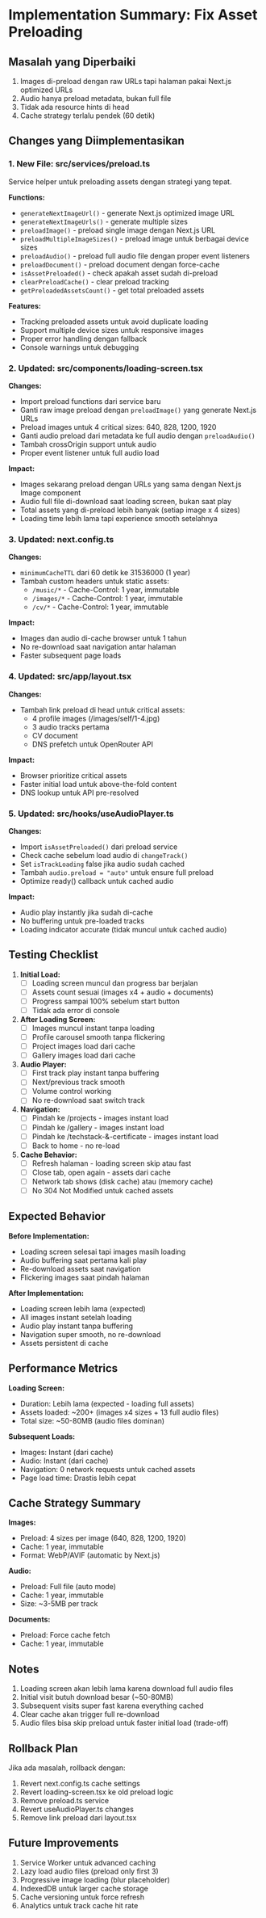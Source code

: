 # Implementation Summary: Fix Asset Preloading

## Masalah yang Diperbaiki

1. Images di-preload dengan raw URLs tapi halaman pakai Next.js optimized URLs
2. Audio hanya preload metadata, bukan full file
3. Tidak ada resource hints di head
4. Cache strategy terlalu pendek (60 detik)

## Changes yang Diimplementasikan

### 1. New File: src/services/preload.ts

Service helper untuk preloading assets dengan strategi yang tepat.

**Functions:**
- `generateNextImageUrl()` - generate Next.js optimized image URL
- `generateNextImageUrls()` - generate multiple sizes
- `preloadImage()` - preload single image dengan Next.js URL
- `preloadMultipleImageSizes()` - preload image untuk berbagai device sizes
- `preloadAudio()` - preload full audio file dengan proper event listeners
- `preloadDocument()` - preload document dengan force-cache
- `isAssetPreloaded()` - check apakah asset sudah di-preload
- `clearPreloadCache()` - clear preload tracking
- `getPreloadedAssetsCount()` - get total preloaded assets

**Features:**
- Tracking preloaded assets untuk avoid duplicate loading
- Support multiple device sizes untuk responsive images
- Proper error handling dengan fallback
- Console warnings untuk debugging

### 2. Updated: src/components/loading-screen.tsx

**Changes:**
- Import preload functions dari service baru
- Ganti raw image preload dengan `preloadImage()` yang generate Next.js URLs
- Preload images untuk 4 critical sizes: 640, 828, 1200, 1920
- Ganti audio preload dari metadata ke full audio dengan `preloadAudio()`
- Tambah crossOrigin support untuk audio
- Proper event listener untuk full audio load

**Impact:**
- Images sekarang preload dengan URLs yang sama dengan Next.js Image component
- Audio full file di-download saat loading screen, bukan saat play
- Total assets yang di-preload lebih banyak (setiap image x 4 sizes)
- Loading time lebih lama tapi experience smooth setelahnya

### 3. Updated: next.config.ts

**Changes:**
- `minimumCacheTTL` dari 60 detik ke 31536000 (1 year)
- Tambah custom headers untuk static assets:
  - `/music/*` - Cache-Control: 1 year, immutable
  - `/images/*` - Cache-Control: 1 year, immutable  
  - `/cv/*` - Cache-Control: 1 year, immutable

**Impact:**
- Images dan audio di-cache browser untuk 1 tahun
- No re-download saat navigation antar halaman
- Faster subsequent page loads

### 4. Updated: src/app/layout.tsx

**Changes:**
- Tambah link preload di head untuk critical assets:
  - 4 profile images (/images/self/1-4.jpg)
  - 3 audio tracks pertama
  - CV document
  - DNS prefetch untuk OpenRouter API

**Impact:**
- Browser prioritize critical assets
- Faster initial load untuk above-the-fold content
- DNS lookup untuk API pre-resolved

### 5. Updated: src/hooks/useAudioPlayer.ts

**Changes:**
- Import `isAssetPreloaded()` dari preload service
- Check cache sebelum load audio di `changeTrack()`
- Set `isTrackLoading` false jika audio sudah cached
- Tambah `audio.preload = "auto"` untuk ensure full preload
- Optimize ready() callback untuk cached audio

**Impact:**
- Audio play instantly jika sudah di-cache
- No buffering untuk pre-loaded tracks
- Loading indicator accurate (tidak muncul untuk cached audio)

## Testing Checklist

1. **Initial Load:**
   - [ ] Loading screen muncul dan progress bar berjalan
   - [ ] Assets count sesuai (images x4 + audio + documents)
   - [ ] Progress sampai 100% sebelum start button
   - [ ] Tidak ada error di console

2. **After Loading Screen:**
   - [ ] Images muncul instant tanpa loading
   - [ ] Profile carousel smooth tanpa flickering
   - [ ] Project images load dari cache
   - [ ] Gallery images load dari cache

3. **Audio Player:**
   - [ ] First track play instant tanpa buffering
   - [ ] Next/previous track smooth
   - [ ] Volume control working
   - [ ] No re-download saat switch track

4. **Navigation:**
   - [ ] Pindah ke /projects - images instant load
   - [ ] Pindah ke /gallery - images instant load
   - [ ] Pindah ke /techstack-&-certificate - images instant load
   - [ ] Back to home - no re-load

5. **Cache Behavior:**
   - [ ] Refresh halaman - loading screen skip atau fast
   - [ ] Close tab, open again - assets dari cache
   - [ ] Network tab shows (disk cache) atau (memory cache)
   - [ ] No 304 Not Modified untuk cached assets

## Expected Behavior

**Before Implementation:**
- Loading screen selesai tapi images masih loading
- Audio buffering saat pertama kali play
- Re-download assets saat navigation
- Flickering images saat pindah halaman

**After Implementation:**
- Loading screen lebih lama (expected)
- All images instant setelah loading
- Audio play instant tanpa buffering
- Navigation super smooth, no re-download
- Assets persistent di cache

## Performance Metrics

**Loading Screen:**
- Duration: Lebih lama (expected - loading full assets)
- Assets loaded: ~200+ (images x4 sizes + 13 full audio files)
- Total size: ~50-80MB (audio files dominan)

**Subsequent Loads:**
- Images: Instant (dari cache)
- Audio: Instant (dari cache)
- Navigation: 0 network requests untuk cached assets
- Page load time: Drastis lebih cepat

## Cache Strategy Summary

**Images:**
- Preload: 4 sizes per image (640, 828, 1200, 1920)
- Cache: 1 year, immutable
- Format: WebP/AVIF (automatic by Next.js)

**Audio:**
- Preload: Full file (auto mode)
- Cache: 1 year, immutable
- Size: ~3-5MB per track

**Documents:**
- Preload: Force cache fetch
- Cache: 1 year, immutable

## Notes

1. Loading screen akan lebih lama karena download full audio files
2. Initial visit butuh download besar (~50-80MB)
3. Subsequent visits super fast karena everything cached
4. Clear cache akan trigger full re-download
5. Audio files bisa skip preload untuk faster initial load (trade-off)

## Rollback Plan

Jika ada masalah, rollback dengan:
1. Revert next.config.ts cache settings
2. Revert loading-screen.tsx ke old preload logic
3. Remove preload.ts service
4. Revert useAudioPlayer.ts changes
5. Remove link preload dari layout.tsx

## Future Improvements

1. Service Worker untuk advanced caching
2. Lazy load audio files (preload only first 3)
3. Progressive image loading (blur placeholder)
4. IndexedDB untuk larger cache storage
5. Cache versioning untuk force refresh
6. Analytics untuk track cache hit rate

